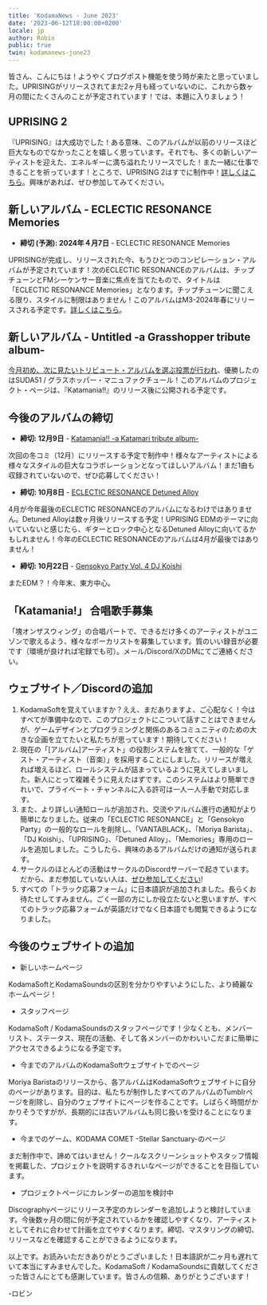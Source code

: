 ```yaml
---
title: 'KodamaNews - June 2023'
date: '2023-06-12T18:00:00+0200'
locale: jp
author: Robin
public: true
twin: kodamanews-june23
---
```


皆さん、こんにちは！ようやくブログポスト機能を使う時が来たと思っていました。UPRISINGがリリースされてまだ2ヶ月も経っていないのに、これから数ヶ月の間にたくさんのことが予定されています！では、本題に入りましょう！

## **UPRISING 2**

『UPRISING』は大成功でした！ある意味、このアルバムが以前のリリースほど巨大なものでなかったことを嬉しく思っています。それでも、多くの新しいアーティストを迎えた、エネルギーに満ち溢れたリリースでした！また一緒に仕事できることを祈っています！ところで、UPRISING 2はすでに制作中！[詳しくはこちら](/projects/eclectic-resonance-uprising)。興味があれば、ぜひ参加してみてください。

## **新しいアルバム - ECLECTIC RESONANCE Memories**

- **締切 (予測): 2024年４月7日** - ECLECTIC RESONANCE Memories

UPRISINGが完成し、リリースされた今、もうひとつのコンピレーション・アルバムが予定されています！次のECLECTIC RESONANCEのアルバムは、チップチューンとFMシーケンサー音楽に焦点を当てたもので、タイトルは「ECLECTIC RESONANCE Memories」となります。チップチューンに聞こえる限り、スタイルに制限はありません！このアルバムはM3-2024年春にリリースされる予定です。[詳しくはこちら](https://www.notion.so/KodamaNews-June-2023-bc7ebb2a96fc4b479bd37f9076808f32?pvs=21)。

## **新しいアルバム - Untitled -a Grasshopper tribute album-**

[今月初め、次に見たいトリビュート・アルバムを選ぶ投票が行われ](https://twitter.com/KodamaSoft/status/1665453468453163010)、優勝したのはSUDA51 / グラスホッパー・マニュファクチュール！このアルバムのプロジェクト・ページは、『Katamania!!』のリリース後に公開される予定です。

## **今後のアルバムの締切**

-   **締切: 12月9日** - [Katamania!! -a Katamari tribute album-](/projects/katamania)

次回の冬コミ（12月）にリリースする予定で制作中！様々なアーティストによる様々なスタイルの巨大なコラボレーションとなってほしいアルバム！まだ1曲も収録されていないので、ぜひ応募してください！

-   **締切: 10月8日** - [ECLECTIC RESONANCE Detuned Alloy](/projects/eclectic-resonance-detuned-alloy)

4月が今年最後のECLECTIC RESONANCEのアルバムになるわけではありません。Detuned Alloyは数ヶ月後リリースする予定！UPRISING EDMのテーマに向いていないと感じたら、ギターとロック中心となるDetuned Alloyに向いてるかもしれません！今年のECLECTIC RESONANCEのアルバムは4月が最後ではありません！

-   **締切: 10月22日** - [Gensokyo Party Vol. 4 DJ Koishi](/projects/dj-koishi)

またEDM？！今年末、東方中心。

## **「Katamania!」 合唱歌手募集**

「塊オンザスウィング」の合唱パートで、できるだけ多くのアーティストがユニゾンで歌えるよう、様々なボーカリストを募集しています。質のいい録音が必要です（環境が良ければ宅録でも可）。メール/Discord/XのDMにてご連絡ください。

## **ウェブサイト／Discordの追加**

1. KodamaSoftを覚えていますか？ええ、まだありますよ、ご心配なく！今はすべてが準備中なので、このプロジェクトにこついて話すことはできませんが、ゲームデザインとプログラミングと関係のあるコミュニティのための大きな企画を立てたいと私たちが思っています！期待してください！
2. 現在の「[アルバム]アーティスト」の役割システムを捨てて、一般的な「ゲスト・アーティスト（音楽）」を採用することにしました。リリースが増えれば増えるほど、ロールシステムが詰まっているように見えてしまいました。新人にとって複雑そうに見えたはずです。このシステムはより簡単できれいで、プライベート・チャンネルに入る許可は一人一人手動で対応します。
3. また、より詳しい通知ロールが追加され、交流やアルバム進行の通知がより簡単になりました。従来の「ECLECTIC RESONANCE」と「Gensokyo Party」の一般的なロールを削除し、「VANTABLACK」、「Moriya Barista」、「DJ Koishi」、「UPRISING」、「Detuned Alloy」、「Memories」専用のロールを追加しました。こうしたら、興味のあるアルバムだけの通知が送られます。
4. サークルのほとんどの活動はサークルのDiscordサーバーで起きています。だから、まだ参加していない人は、[ぜひ参加してください](/discord)!
5. すべての「トラック応募フォーム」に日本語訳が追加されました。長らくお待たせしてすみません。ごく一部の方にしか役立たないと思いますが、すべてのトラック応募フォームが英語だけでなく日本語でも閲覧できるようになりました。

## **今後のウェブサイトの追加**

- 新しいホームページ

KodamaSoftとKodamaSoundsの区別を分かりやすいようにした、より綺麗なホームページ！

- スタッフページ

KodamaSoft / KodamaSoundsのスタッフページです！少なくとも、メンバーリスト、ステータス、現在の活動、そして各メンバーのかわいいこだまに簡単にアクセスできるようになる予定です。

- 今までのアルバムのKodamaSoftウェブサイトでのページ

Moriya Baristaのリリースから、各アルバムはKodamaSoftウェブサイトに自分のページがあります。目的は、私たちが制作したすべてのアルバムのTumblrページを削除し、自分のウェブサイトにページを作ることです。しばらく時間がかかりそうですがが、長期的には古いアルバムも同じ扱いを受けることになります。

- 今までのゲーム、KODAMA COMET -Stellar Sanctuary-のページ

まだ制作中で、諦めてはいません！クールなスクリーンショットやスタッフ情報を掲載した、プロジェクトを説明するきれいなページができることを目指しています。

- プロジェクトページにカレンダーの追加を検討中

Discographyページにリリース予定のカレンダーを追加しようと検討しています。今後数ヶ月の間に何が予定されているかを確認しやすくなり、アーティストとしてそれに合わせて計画を立てやすくなります。締切、マスタリングの締切、リリースなどを確認することができるようになります。

以上です。お読みいただきありがとうございました！日本語訳が二ヶ月も遅れていて本当にすみませんでした。KodamaSoft / KodamaSoundsに貢献してくださった皆さんにとても感謝しています。皆さんの信頼、ありがとうございます！

-ロビン